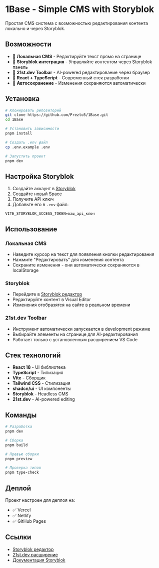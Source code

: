 # 1Base - Simple CMS with Storyblok

Простая CMS система с возможностью редактирования контента локально и через Storyblok.

## Возможности

- 🎨 **Локальная CMS** - Редактируйте текст прямо на странице
- 📝 **Storyblok интеграция** - Управляйте контентом через Storyblok панель
- 🔧 **21st.dev Toolbar** - AI-powered редактирование через браузер
- 🎯 **React + TypeScript** - Современный стек разработки
- 💾 **Автосохранение** - Изменения сохраняются автоматически

## Установка

```bash
# Клонировать репозиторий
git clone https://github.com/Prezto5/1Base.git
cd 1Base

# Установить зависимости
pnpm install

# Создать .env файл
cp .env.example .env

# Запустить проект
pnpm dev
```

## Настройка Storyblok

1. Создайте аккаунт в [Storyblok](https://app.storyblok.com/)
2. Создайте новый Space
3. Получите API ключ
4. Добавьте его в `.env` файл:
```
VITE_STORYBLOK_ACCESS_TOKEN=ваш_api_ключ
```

## Использование

### Локальная CMS
- Наведите курсор на текст для появления кнопки редактирования
- Нажмите "Редактировать" для изменения контента
- Сохраните изменения - они автоматически сохраняются в localStorage

### Storyblok
- Перейдите в [Storyblok редактор](https://app.storyblok.com/)
- Редактируйте контент в Visual Editor
- Изменения отобразятся на сайте в реальном времени

### 21st.dev Toolbar
- Инструмент автоматически запускается в development режиме
- Выбирайте элементы на странице для AI-редактирования
- Работает только с установленным расширением VS Code

## Стек технологий

- **React 18** - UI библиотека
- **TypeScript** - Типизация
- **Vite** - Сборщик
- **Tailwind CSS** - Стилизация
- **shadcn/ui** - UI компоненты
- **Storyblok** - Headless CMS
- **21st.dev** - AI-powered editing

## Команды

```bash
# Разработка
pnpm dev

# Сборка
pnpm build

# Превью сборки
pnpm preview

# Проверка типов
pnpm type-check
```

## Деплой

Проект настроен для деплоя на:
- ✅ Vercel
- ✅ Netlify
- ✅ GitHub Pages

## Ссылки

- [Storyblok редактор](https://app.storyblok.com/#/edit/64979012523641?region=eu-central-1)
- [21st.dev расширение](https://marketplace.visualstudio.com/items?itemName=21st.21st-extension)
- [Документация Storyblok](https://www.storyblok.com/docs)
